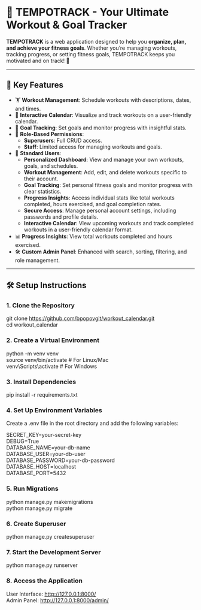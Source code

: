 # 🎯 **TEMPOTRACK** - Your Ultimate Workout & Goal Tracker  

**TEMPOTRACK** is a web application designed to help you **organize, plan, and achieve your fitness goals**. Whether you’re managing workouts, tracking progress, or setting fitness goals, TEMPOTRACK keeps you motivated and on track! 💪  

---

## 🚀 **Key Features**

- 🏋️ **Workout Management**: Schedule workouts with descriptions, dates, and times.  
- 📅 **Interactive Calendar**: Visualize and track workouts on a user-friendly calendar.  
- 🎯 **Goal Tracking**: Set goals and monitor progress with insightful stats.  
- 🔑 **Role-Based Permissions**:  
   - **Superusers**: Full CRUD access.  
   - **Staff**: Limited access for managing workouts and goals.  
- 👤 **Standard Users**:
  - **Personalized Dashboard**: View and manage your own workouts, goals, and schedules.
  - **Workout Management**: Add, edit, and delete workouts specific to their account.
  - **Goal Tracking**: Set personal fitness goals and monitor progress with clear statistics.
  - **Progress Insights**: Access individual stats like total workouts completed, hours exercised, and goal completion rates.
  - **Secure Access**: Manage personal account settings, including passwords and profile details.
  - **Interactive Calendar**: View upcoming workouts and track completed workouts in a user-friendly calendar format. 
- 📊 **Progress Insights**: View total workouts completed and hours exercised.  
- 🛠️ **Custom Admin Panel**: Enhanced with search, sorting, filtering, and role management.

---

## 🛠️ **Setup Instructions**

### 1. Clone the Repository

git clone https://github.com/bpopovgit/workout_calendar.git<br>
cd workout_calendar<br>
### 2. Create a Virtual Environment

python -m venv venv<br>
source venv/bin/activate   # For Linux/Mac<br>
venv\Scripts\activate      # For Windows<br>

### 3. Install Dependencies

pip install -r requirements.txt

### 4. Set Up Environment Variables

Create a .env file in the root directory and add the following variables:<br>

SECRET_KEY=your-secret-key<br>
DEBUG=True<br>
DATABASE_NAME=your-db-name<br>
DATABASE_USER=your-db-user<br>
DATABASE_PASSWORD=your-db-password<br>
DATABASE_HOST=localhost<br>
DATABASE_PORT=5432<br>

### 5. Run Migrations

python manage.py makemigrations<br>
python manage.py migrate<br>

### 6. Create Superuser

python manage.py createsuperuser<br>

### 7. Start the Development Server

python manage.py runserver<br>

### 8. Access the Application

User Interface: http://127.0.0.1:8000/<br>
Admin Panel: http://127.0.0.1:8000/admin/<br>

